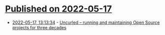 # [Published on 2022-05-17](index.md)

* [2022-05-17, 13:13:34](https://news.ycombinator.com/item?id=31410042) - [Uncurled – running and maintaining Open Source projects for three decades](https://un.curl.dev/)
